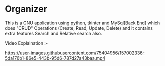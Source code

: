 # Organizer
This is a GNU application using python, tkinter and MySql[Back End] which does "CRUD" Operations (Create, Read, Update, Delete) and it contains extra features Search and Relative search also. 

Video Explaination :- 



https://user-images.githubusercontent.com/75404956/157002336-5da176b1-86e5-443b-95d6-787d27a43baa.mp4

